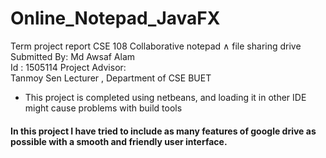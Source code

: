 # Online_Notepad_JavaFX
Term project report CSE 108  Collaborative notepad &and; file sharing drive    
Submitted By:  Md Awsaf Alam  
Id : 1505114  Project Advisor:  
Tanmoy Sen Lecturer , Department of CSE BUET    
- This project is completed using netbeans, and loading it in other IDE might cause problems with build tools

#### In this project I have tried to include as many features of google drive as possible with a smooth and friendly user interface.

